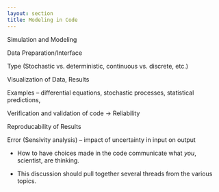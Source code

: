 ```yaml
---
layout: section
title: Modeling in Code
---
```


Simulation and Modeling

Data Preparation/Interface

Type (Stochastic vs. deterministic, continuous vs. discrete, etc.)

Visualization of Data, Results

Examples – differential equations, stochastic processes, statistical predictions, 

Verification and validation of code → Reliability

Reproducability of Results

Error (Sensivity analysis) – impact of uncertainty in input on output
 
- How to have choices made in the code communicate what *you*, scientist, are
thinking.

- This discussion should pull together several threads from the various topics.
